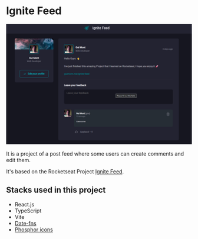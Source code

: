 # Ignite Feed

<img src="./screenshot.png">

It is a project of a post feed where some users can create comments and edit them. 

It's based on the Rocketseat Project [Ignite Feed](https://github.com/rocketseat-education/ignite-reactjs-01-fundamentos-react). 

## Stacks used in this project

* React.js
* TypeScript
* Vite
* [Date-fns](https://date-fns.org/)
* [Phosphor icons](https://phosphoricons.com/)

